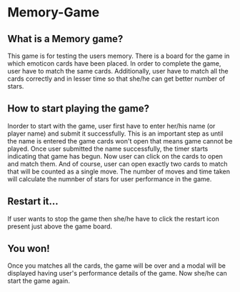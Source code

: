 # Memory-Game
## What is a Memory game?
This game is for testing the users memory. There is a board for the game in which emoticon cards have been placed. In order to complete the game, user have to match the same cards. Additionally, user have to match all the cards correctly and in lesser time so that she/he can get better number of stars.

## How to start playing the game? 
Inorder to start with the game, user first have to enter her/his name (or player name) and submit it successfully. This is an important step as until the name is entered the game cards won't open that means game cannot be played.
Once user submitted the name successfully, the timer starts indicating that game has begun. Now user can click on the cards to open and match them. And of course, user can open exactly two cards to match that will be counted as a single move.
The number of moves and time taken will calculate the numnber of stars for user performance in the game.

## Restart it...
If user wants to stop the game then she/he have to click the restart icon present just above the game board.

## You won!
Once you matches all the cards, the game will be over and a modal will be displayed having user's performance details of the game. Now she/he can start the game again.
